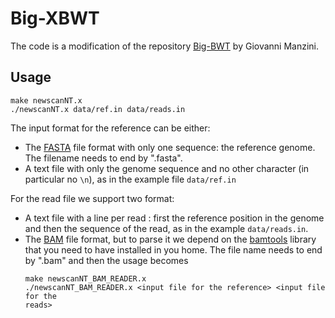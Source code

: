 # Big-XBWT

The code is a modification of the repository [Big-BWT](https://gitlab.com/manzai/Big-BWT)
by Giovanni Manzini.

## Usage

```
make newscanNT.x
./newscanNT.x data/ref.in data/reads.in
```

The input format for the reference can be either:
 - The [FASTA](https://zhanglab.ccmb.med.umich.edu/FASTA/) file format with
   only one sequence: the reference genome. The filename needs to end by
   ".fasta".
 - A text file with only the genome sequence and no other character (in
   particular no `\n`), as in the example file `data/ref.in`

For the read file we support two format:
 - A text file with a line per read : first the reference position in the
  genome and then the sequence of the read, as in the example `data/reads.in`.
 - The [BAM](https://genome.sph.umich.edu/wiki/BAM) file format, but to parse
   it we depend on the [bamtools](https://github.com/pezmaster31/bamtools)
   library that you need to have installed in you home. The file name needs to
   end by ".bam" and then the usage becomes
   ```
   make newscanNT_BAM_READER.x
   ./newscanNT_BAM_READER.x <input file for the reference> <input file for the
   reads>
   ```

